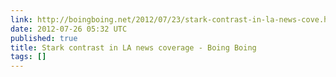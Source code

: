```yaml
---
link: http://boingboing.net/2012/07/23/stark-contrast-in-la-news-cove.html
date: 2012-07-26 05:32 UTC
published: true
title: Stark contrast in LA news coverage - Boing Boing
tags: []
---
```



